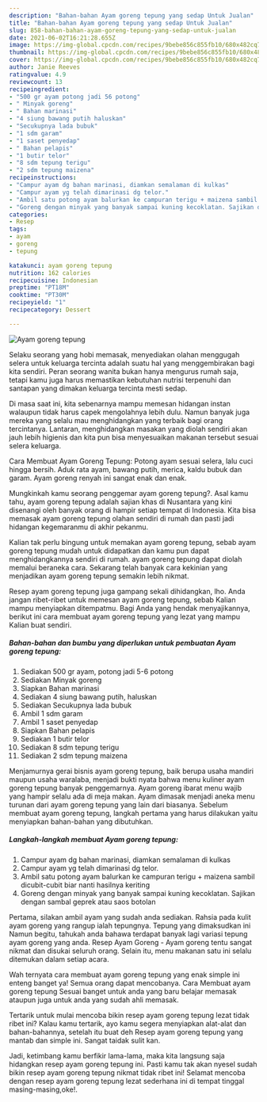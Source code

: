 ```yaml
---
description: "Bahan-bahan Ayam goreng tepung yang sedap Untuk Jualan"
title: "Bahan-bahan Ayam goreng tepung yang sedap Untuk Jualan"
slug: 858-bahan-bahan-ayam-goreng-tepung-yang-sedap-untuk-jualan
date: 2021-06-02T16:21:28.655Z
image: https://img-global.cpcdn.com/recipes/9bebe856c855fb10/680x482cq70/ayam-goreng-tepung-foto-resep-utama.jpg
thumbnail: https://img-global.cpcdn.com/recipes/9bebe856c855fb10/680x482cq70/ayam-goreng-tepung-foto-resep-utama.jpg
cover: https://img-global.cpcdn.com/recipes/9bebe856c855fb10/680x482cq70/ayam-goreng-tepung-foto-resep-utama.jpg
author: Janie Reeves
ratingvalue: 4.9
reviewcount: 13
recipeingredient:
- "500 gr ayam potong jadi 56 potong"
- " Minyak goreng"
- " Bahan marinasi"
- "4 siung bawang putih haluskan"
- "Secukupnya lada bubuk"
- "1 sdm garam"
- "1 saset penyedap"
- " Bahan pelapis"
- "1 butir telor"
- "8 sdm tepung terigu"
- "2 sdm tepung maizena"
recipeinstructions:
- "Campur ayam dg bahan marinasi, diamkan semalaman di kulkas"
- "Campur ayam yg telah dimarinasi dg telor."
- "Ambil satu potong ayam balurkan ke campuran terigu + maizena sambil dicubit-cubit biar nanti hasilnya keriting"
- "Goreng dengan minyak yang banyak sampai kuning kecoklatan. Sajikan dengan sambal geprek atau saos botolan"
categories:
- Resep
tags:
- ayam
- goreng
- tepung

katakunci: ayam goreng tepung 
nutrition: 162 calories
recipecuisine: Indonesian
preptime: "PT18M"
cooktime: "PT30M"
recipeyield: "1"
recipecategory: Dessert

---
```



![Ayam goreng tepung](https://img-global.cpcdn.com/recipes/9bebe856c855fb10/680x482cq70/ayam-goreng-tepung-foto-resep-utama.jpg)

Selaku seorang yang hobi memasak, menyediakan olahan menggugah selera untuk keluarga tercinta adalah suatu hal yang menggembirakan bagi kita sendiri. Peran seorang  wanita bukan hanya mengurus rumah saja, tetapi kamu juga harus memastikan kebutuhan nutrisi terpenuhi dan santapan yang dimakan keluarga tercinta mesti sedap.

Di masa  saat ini, kita sebenarnya mampu memesan hidangan instan walaupun tidak harus capek mengolahnya lebih dulu. Namun banyak juga mereka yang selalu mau menghidangkan yang terbaik bagi orang tercintanya. Lantaran, menghidangkan masakan yang diolah sendiri akan jauh lebih higienis dan kita pun bisa menyesuaikan makanan tersebut sesuai selera keluarga. 

Cara Membuat Ayam Goreng Tepung: Potong ayam sesuai selera, lalu cuci hingga bersih. Aduk rata ayam, bawang putih, merica, kaldu bubuk dan garam. Ayam goreng renyah ini sangat enak dan enak.

Mungkinkah kamu seorang penggemar ayam goreng tepung?. Asal kamu tahu, ayam goreng tepung adalah sajian khas di Nusantara yang kini disenangi oleh banyak orang di hampir setiap tempat di Indonesia. Kita bisa memasak ayam goreng tepung olahan sendiri di rumah dan pasti jadi hidangan kegemaranmu di akhir pekanmu.

Kalian tak perlu bingung untuk memakan ayam goreng tepung, sebab ayam goreng tepung mudah untuk didapatkan dan kamu pun dapat menghidangkannya sendiri di rumah. ayam goreng tepung dapat diolah memalui beraneka cara. Sekarang telah banyak cara kekinian yang menjadikan ayam goreng tepung semakin lebih nikmat.

Resep ayam goreng tepung juga gampang sekali dihidangkan, lho. Anda jangan ribet-ribet untuk memesan ayam goreng tepung, sebab Kalian mampu menyiapkan ditempatmu. Bagi Anda yang hendak menyajikannya, berikut ini cara membuat ayam goreng tepung yang lezat yang mampu Kalian buat sendiri.

<!--inarticleads1-->

##### Bahan-bahan dan bumbu yang diperlukan untuk pembuatan Ayam goreng tepung:

1. Sediakan 500 gr ayam, potong jadi 5-6 potong
1. Sediakan  Minyak goreng
1. Siapkan  Bahan marinasi
1. Sediakan 4 siung bawang putih, haluskan
1. Sediakan Secukupnya lada bubuk
1. Ambil 1 sdm garam
1. Ambil 1 saset penyedap
1. Siapkan  Bahan pelapis
1. Sediakan 1 butir telor
1. Sediakan 8 sdm tepung terigu
1. Sediakan 2 sdm tepung maizena


Menjamurnya gerai bisnis ayam goreng tepung, baik berupa usaha mandiri maupun usaha waralaba, menjadi bukti nyata bahwa menu kuliner ayam goreng tepung banyak penggemarnya. Ayam goreng ibarat menu wajib yang hampir selalu ada di meja makan. Ayam dimasak menjadi aneka menu turunan dari ayam goreng tepung yang lain dari biasanya. Sebelum membuat ayam goreng tepung, langkah pertama yang harus dilakukan yaitu menyiapkan bahan-bahan yang dibutuhkan. 

<!--inarticleads2-->

##### Langkah-langkah membuat Ayam goreng tepung:

1. Campur ayam dg bahan marinasi, diamkan semalaman di kulkas
1. Campur ayam yg telah dimarinasi dg telor.
1. Ambil satu potong ayam balurkan ke campuran terigu + maizena sambil dicubit-cubit biar nanti hasilnya keriting
1. Goreng dengan minyak yang banyak sampai kuning kecoklatan. Sajikan dengan sambal geprek atau saos botolan


Pertama, silakan ambil ayam yang sudah anda sediakan. Rahsia pada kulit ayam goreng yang rangup ialah tepungnya. Tepung yang dimaksudkan ini Namun begitu, tahukah anda bahawa terdapat banyak lagi variasi tepung ayam goreng yang anda. Resep Ayam Goreng - Ayam goreng tentu sangat nikmat dan disukai seluruh orang. Selain itu, menu makanan satu ini selalu ditemukan dalam setiap acara. 

Wah ternyata cara membuat ayam goreng tepung yang enak simple ini enteng banget ya! Semua orang dapat mencobanya. Cara Membuat ayam goreng tepung Sesuai banget untuk anda yang baru belajar memasak ataupun juga untuk anda yang sudah ahli memasak.

Tertarik untuk mulai mencoba bikin resep ayam goreng tepung lezat tidak ribet ini? Kalau kamu tertarik, ayo kamu segera menyiapkan alat-alat dan bahan-bahannya, setelah itu buat deh Resep ayam goreng tepung yang mantab dan simple ini. Sangat taidak sulit kan. 

Jadi, ketimbang kamu berfikir lama-lama, maka kita langsung saja hidangkan resep ayam goreng tepung ini. Pasti kamu tak akan nyesel sudah bikin resep ayam goreng tepung nikmat tidak ribet ini! Selamat mencoba dengan resep ayam goreng tepung lezat sederhana ini di tempat tinggal masing-masing,oke!.

